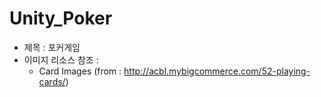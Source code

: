 # Unity_Poker
- 제목 : 포커게임 <br>
- 이미지 리소스 참조 : <br>
   * Card Images (from : http://acbl.mybigcommerce.com/52-playing-cards/) <br>